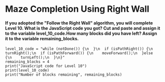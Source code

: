 # Maze Completion Using Right Wall
#### If you adopted the "Follow the Right Wall" algorithm, you will complete Level 10. What is the JavaScript code you got? Cut and paste and assign it to the variable level_10_code.How many blocks did you have left? Assign it to the variable remaining_blocks.
```
level_10_code = "while (notDone()) {\n  }\n  if (isPathRight()) {\n    turnRight();\n  if (isPathForward()) {\n    moveForward();\n  }else {\n    turnLeft();\n  }\n}"
remaining_blocks = 4 
print("JavaScript code for Level 10")
print(level_10_code)
print("Number of blocks remaining", remaining_blocks)
```
